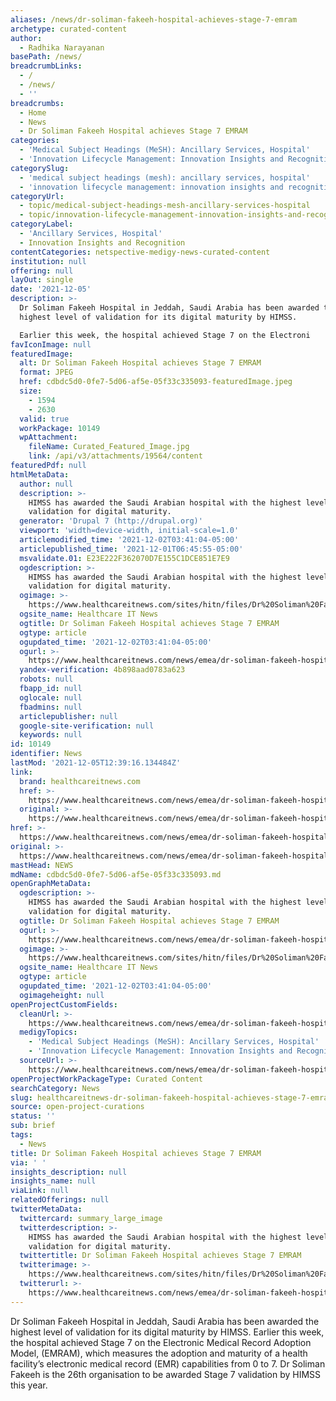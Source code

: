 ```yaml
---
aliases: /news/dr-soliman-fakeeh-hospital-achieves-stage-7-emram
archetype: curated-content
author:
  - Radhika Narayanan
basePath: /news/
breadcrumbLinks:
  - /
  - /news/
  - ''
breadcrumbs:
  - Home
  - News
  - Dr Soliman Fakeeh Hospital achieves Stage 7 EMRAM
categories:
  - 'Medical Subject Headings (MeSH): Ancillary Services, Hospital'
  - 'Innovation Lifecycle Management: Innovation Insights and Recognition'
categorySlug:
  - 'medical subject headings (mesh): ancillary services, hospital'
  - 'innovation lifecycle management: innovation insights and recognition'
categoryUrl:
  - topic/medical-subject-headings-mesh-ancillary-services-hospital
  - topic/innovation-lifecycle-management-innovation-insights-and-recognition
categoryLabel:
  - 'Ancillary Services, Hospital'
  - Innovation Insights and Recognition
contentCategories: netspective-medigy-news-curated-content
institution: null
offering: null
layOut: single
date: '2021-12-05'
description: >-
  Dr Soliman Fakeeh Hospital in Jeddah, Saudi Arabia has been awarded the
  highest level of validation for its digital maturity by HIMSS.

  Earlier this week, the hospital achieved Stage 7 on the Electroni
favIconImage: null
featuredImage:
  alt: Dr Soliman Fakeeh Hospital achieves Stage 7 EMRAM
  format: JPEG
  href: cdbdc5d0-0fe7-5d06-af5e-05f33c335093-featuredImage.jpeg
  size:
    - 1594
    - 2630
  valid: true
  workPackage: 10149
  wpAttachment:
    fileName: Curated_Featured_Image.jpg
    link: /api/v3/attachments/19564/content
featuredPdf: null
htmlMetaData:
  author: null
  description: >-
    HIMSS has awarded the Saudi Arabian hospital with the highest level of
    validation for digital maturity.
  generator: 'Drupal 7 (http://drupal.org)'
  viewport: 'width=device-width, initial-scale=1.0'
  articlemodified_time: '2021-12-02T03:41:04-05:00'
  articlepublished_time: '2021-12-01T06:45:55-05:00'
  msvalidate.01: E23E222F362070D7E155C1DCE851E7E9
  ogdescription: >-
    HIMSS has awarded the Saudi Arabian hospital with the highest level of
    validation for digital maturity.
  ogimage: >-
    https://www.healthcareitnews.com/sites/hitn/files/Dr%20Soliman%20Fakeeh%20Hospital.jpg
  ogsite_name: Healthcare IT News
  ogtitle: Dr Soliman Fakeeh Hospital achieves Stage 7 EMRAM
  ogtype: article
  ogupdated_time: '2021-12-02T03:41:04-05:00'
  ogurl: >-
    https://www.healthcareitnews.com/news/emea/dr-soliman-fakeeh-hospital-achieves-stage-7-emram
  yandex-verification: 4b898aad0783a623
  robots: null
  fbapp_id: null
  oglocale: null
  fbadmins: null
  articlepublisher: null
  google-site-verification: null
  keywords: null
id: 10149
identifier: News
lastMod: '2021-12-05T12:39:16.134484Z'
link:
  brand: healthcareitnews.com
  href: >-
    https://www.healthcareitnews.com/news/emea/dr-soliman-fakeeh-hospital-achieves-stage-7-emram
  original: >-
    https://www.healthcareitnews.com/news/emea/dr-soliman-fakeeh-hospital-achieves-stage-7-emram
href: >-
  https://www.healthcareitnews.com/news/emea/dr-soliman-fakeeh-hospital-achieves-stage-7-emram
original: >-
  https://www.healthcareitnews.com/news/emea/dr-soliman-fakeeh-hospital-achieves-stage-7-emram
mastHead: NEWS
mdName: cdbdc5d0-0fe7-5d06-af5e-05f33c335093.md
openGraphMetaData:
  ogdescription: >-
    HIMSS has awarded the Saudi Arabian hospital with the highest level of
    validation for digital maturity.
  ogtitle: Dr Soliman Fakeeh Hospital achieves Stage 7 EMRAM
  ogurl: >-
    https://www.healthcareitnews.com/news/emea/dr-soliman-fakeeh-hospital-achieves-stage-7-emram
  ogimage: >-
    https://www.healthcareitnews.com/sites/hitn/files/Dr%20Soliman%20Fakeeh%20Hospital.jpg
  ogsite_name: Healthcare IT News
  ogtype: article
  ogupdated_time: '2021-12-02T03:41:04-05:00'
  ogimageheight: null
openProjectCustomFields:
  cleanUrl: >-
    https://www.healthcareitnews.com/news/emea/dr-soliman-fakeeh-hospital-achieves-stage-7-emram
  medigyTopics:
    - 'Medical Subject Headings (MeSH): Ancillary Services, Hospital'
    - 'Innovation Lifecycle Management: Innovation Insights and Recognition'
  sourceUrl: >-
    https://www.healthcareitnews.com/news/emea/dr-soliman-fakeeh-hospital-achieves-stage-7-emram
openProjectWorkPackageType: Curated Content
searchCategory: News
slug: healthcareitnews-dr-soliman-fakeeh-hospital-achieves-stage-7-emram
source: open-project-curations
status: ''
sub: brief
tags:
  - News
title: Dr Soliman Fakeeh Hospital achieves Stage 7 EMRAM
via: ' '
insights_description: null
insights_name: null
viaLink: null
relatedOfferings: null
twitterMetaData:
  twittercard: summary_large_image
  twitterdescription: >-
    HIMSS has awarded the Saudi Arabian hospital with the highest level of
    validation for digital maturity.
  twittertitle: Dr Soliman Fakeeh Hospital achieves Stage 7 EMRAM
  twitterimage: >-
    https://www.healthcareitnews.com/sites/hitn/files/Dr%20Soliman%20Fakeeh%20Hospital.jpg
  twitterurl: >-
    https://www.healthcareitnews.com/news/emea/dr-soliman-fakeeh-hospital-achieves-stage-7-emram
---
```

<p>Dr Soliman Fakeeh Hospital in Jeddah, Saudi Arabia has been awarded the highest level of validation for its digital maturity by HIMSS.
Earlier this week, the hospital achieved Stage 7 on the Electronic Medical Record Adoption Model, (EMRAM), which measures the adoption and maturity of a health facility’s electronic medical record (EMR) capabilities from 0 to 7.
Dr Soliman Fakeeh is the 26th organisation to be awarded Stage 7 validation by HIMSS this year.</p>